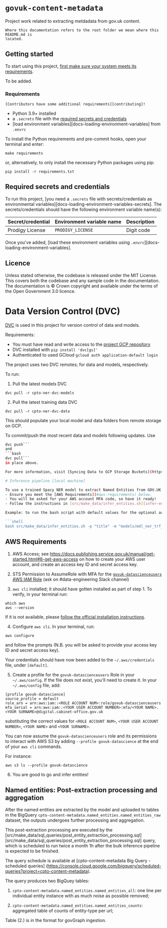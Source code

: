 # `govuk-content-metadata`

Project work related to extracting metdadata from gov.uk content.

```{warning}
Where this documentation refers to the root folder we mean where this README.md is
located.
```

## Getting started

To start using this project, [first make sure your system meets its
requirements](#requirements).

To be added.

### Requirements

```{note} Requirements for contributors
[Contributors have some additional requirements][contributing]!
```

- Python 3.9+ installed
- a `.secrets` file with the [required secrets and
  credentials](#required-secrets-and-credentials)
- [load environment variables][docs-loading-environment-variables] from `.envrc`

To install the Python requirements and pre-commit hooks, open your terminal and enter:

```shell
make requirements
```

or, alternatively, to only install the necessary Python packages using pip:

```shell
pip install -r requirements.txt
```

## Required secrets and credentials

To run this project, [you need a `.secrets` file with secrets/credentials as
environmental variables][docs-loading-environment-variables-secrets]. The
secrets/credentials should have the following environment variable name(s):

| Secret/credential | Environment variable name | Description                                |
|-------------------|---------------------------|--------------------------------------------|
| Prodigy License   | `PRODIGY_LICENSE`         | Digit code                                 |

Once you've added, [load these environment variables using
`.envrc`][docs-loading-environment-variables].

## Licence

Unless stated otherwise, the codebase is released under the MIT License. This covers
both the codebase and any sample code in the documentation. The documentation is ©
Crown copyright and available under the terms of the Open Government 3.0 licence.

# Data Version Control (DVC)

[DVC](dvc.org) is used in this project for version control of data and models.

Requirements:
- You must have read and write access to the [project GCP repository](gs://cpto-content-metadata)
- DVC installed with `pip install 'dvc[gs]'`
- Authenticated to used GCloud `gcloud auth application-default login`

The project uses two DVC remotes; for data and models, respectively.

To run:

1. Pull the latest models DVC
  ```shell
  dvc pull -r cpto-ner-dvc-models
  ```
2. Pull the latest training data DVC
  ```shell
  dvc pull -r cpto-ner-dvc-data
  ```

This should populate your local model and data folders from remote storage on GCP.

To commit/push the most recent data and models following updates. Use
```bash
dvc push```
and
```bash
dvc pull```
in place above.

For more information, visit [Syncing Data to GCP Storage Buckets](https://iterative.ai/blog/using-gcp-remotes-in-dvc)

# Inference pipeline [local machine]

To use a trained Spacy NER model to extract Named Entities from GOV.UK content:
- Ensure you meet the [AWS Requirements](#aws-requirements) below.
- You will be asked for your AWS account MFA code, so have it ready!
- Follow the instructions in [src/make_data/infer_entities.sh][infer-entities-sh] to know how to specify optional arguments.

Example: to run the bash script with default values for the optional arguments and extract entities from all the `"titles"` of yesterday's GOV.UK pages using a pre-trained model saved in `models/mdl_ner_trf_b1_b4/model-best`, from the project root directory run

```shell
bash src/make_data/infer_entities.sh -p "title" -m "models/mdl_ner_trf_b1_b4/model-best"
```

## AWS Requirements

1. AWS Access; see https://docs.publishing.service.gov.uk/manual/get-started.html#8-get-aws-access on how to create your AWS user account, and create an access key ID and secret access key.

2. STS Permission to AssumeRole with MFA for the [`govuk-datascienceusers` AWS IAM Role][ds-role] (ask on #data-engineering Slack channel)

3. `aws cli` installed; it should have gotten installed as part of step 1. To verify, in your terminal run:
```shell
which aws
aws --version
```
If it is not available, please [follow the official installation instructions][awscli-install].

4. Configure `aws cli`. In your terminal, run:
```shell
aws configure
```
and follow the prompts (N.B. you will be asked to provide your access key ID and secret access key).

Your credentials should have now been added to the `~/.aws/credentials` file, under `[default]`.

5. Create a profile for the `govuk-datascienceusers` Role in your `~/.aws/config`. If the file does not exist, you'll need to create it. In your `~/.aws/config` file, add:

```
[profile govuk-datascience]
source_profile = default
role_arn = arn:aws:iam::<ROLE ACCOUNT NUM>:role/govuk-datascienceusers
mfa_serial = arn:aws:iam::<YOUR USER ACCOUNT NUMBER>:mfa/<YOUR NAME>.<YOUR SURNAME>@digital.cabinet-office.gov.uk
```

substituting the correct values for `<ROLE ACCOUNT NUM>`, `<YOUR USER ACCOUNT NUMBER>`, `<YOUR NAME>` and `<YOUR SURNAME>`.

You can now assume the `govuk-datascienceusers` role and its permissions to interact with AWS S3 by adding
`--profile govuk-datascience` at the end of your `aws cli` commands.

For instance:
```shell
aws s3 ls --profile govuk-datascience
```

6. You are good to go and infer entities!

[infer-entities-sh]: ./src/make_data/infer_entities.sh
[ds-role]: https://us-east-1.console.aws.amazon.com/iamv2/home?region=eu-west-1#/roles/details/govuk-datascienceusers?section=permissions
[awscli-install]: https://docs.aws.amazon.com/cli/latest/userguide/getting-started-install.html


## Named entities: Post-extraction processing and aggregation

After the named entities are extracted by the model and uploaded to tables in the BigQuery `cpto-content-metadata.named_entities.named_entities_raw` dataset, the outputs undergoes further processing and aggregation.

This post-extraction processing are executed by the [src/make_data/sql_queries/post_entity_extraction_processing.sql][src/make_data/sql_queries/post_entity_extraction_processing.sql] query, which is scheduled to run twice a month 1h after the bulk inference pipeline is expected to be finished.

The query schedule is available at [cpto-content-metadata Big Query - scheduled queries] (https://console.cloud.google.com/bigquery/scheduled-queries?project=cpto-content-metadata).

The query produces two BigQuey tables:

1. `cpto-content-metadata.named_entities.named_entities_all`:  one line per individual entity instance with as much noise as possible removed;

2. `cpto-content-metadata.named_entities.named_entities_counts`: aggregated table of counts of entity-type per url;

Table (2.) is in the format for govGraph ingestion.
